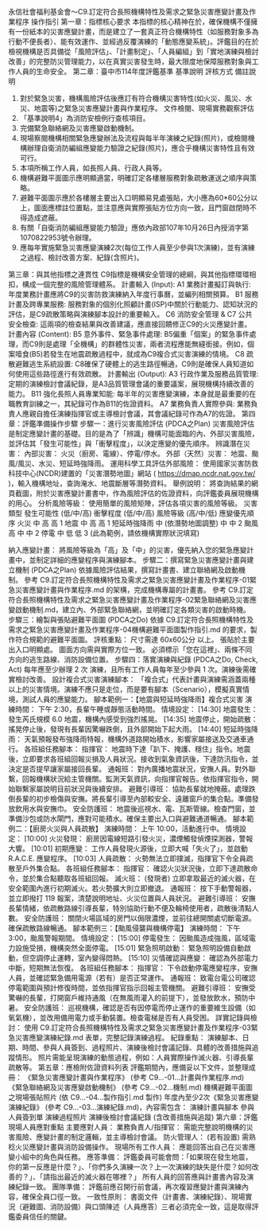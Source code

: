 永信社會福利基金會～C9.訂定符合長照機構特性及需求之緊急災害應變計畫及作業程序 操作指引
第一章：指標核心要求
本指標的核心精神在於，確保機構不僅擁有一份紙本的災害應變計畫，而是建立了一套真正符合機構特性（如服務對象多為行動不便長者）、能有效運作、並經過反覆演練的「動態應變系統」。評鑑目的在於檢視機構是否具備從「風險評估」、「計畫制定」、「人員編組」到「實地演練與檢討改善」的完整防災管理能力，以在真實災害發生時，最大限度地保障服務對象與工作人員的生命安全。
第二章：臺中市114年度評鑑基準
基準說明
評核方式
備註說明
1. 對於緊急災害，機構風險評估後應訂有符合機構災害特性(如火災、風災、水災、地震等)之緊急災害應變計畫與作業程序。
文件檢閱、現場實務觀察評估
1. 「基準說明4」為消防安檢例行查核項目。
2. 完備緊急聯絡網及災害應變啟動機制。
1. 現場察閱機構相關緊急應變辦法及流程與每半年演練之紀錄(照片)，或檢閱機構辦理自衛消防編組應變能力驗證之紀錄(照片)，應合乎機構災害特性且有效可行。
2. 本項所稱工作人員，如長照人員、行政人員等。
3. 機構避難平面圖示應明顯適當，明確訂定各樓層服務對象疏散運送之順序與策略。
2. 避難平面圖示應於各樓層主要出入口明顯易見處張貼，大小應為60*60公分以上，圖面應標註位置點，並注意應與實際張貼方位方向一致，且門窗啟閉時不得造成遮蔽。
3. 有關「自衛消防編組應變能力驗證」應依內政部107年10月26日內授消字第1070822953號令辦理。
4. 應每年實施緊急災害應變演練2次(每位工作人員至少參與1次演練)，並有演練之過程、檢討改善方案、紀錄(含照片)。


第三章：與其他指標之連貫性
C9指標是機構安全管理的總綱，與其他指標環環相扣，構成一個完整的風險管理體系。
計畫輸入 (Input):
A1 業務計畫擬訂與執行: 年度業務計畫應將C9的災害防救演練納入年度行事曆，並編列相關預算。
B1 服務計畫及跨專業服務: 服務對象的個別化照顧計畫(ISP)中關於行動能力、認知狀況的評估，是C9疏散策略與演練腳本設計的重要輸入。
C6 消防安全管理 & C7 公共安全檢查: 這兩項的檢查結果與改善建議，應直接回饋修正C9的火災應變計畫。
計畫內容 (Content):
B5 意外事件、緊急事件處理: B5偏重「個案」的緊急事件處理，而C9則是處理「全機構」的群體性災害，兩者流程應能無縫銜接。例如，個案噎食(B5)若發生在地震疏散過程中，就成為C9複合式災害演練的情境。
C8 疏散避難逃生系統設置: C8確保了硬體上的逃生路徑暢通，C9則是確保人員知道如何使用這些路徑進行有效疏散。
計畫輸出 (Output):
A3 行政作業及服務品質管理: 定期的演練檢討會議紀錄，是A3品質管理會議的重要議案，展現機構持續改善的能力。
B11 強化長照人員專業知能: 每半年的災害應變演練，本身就是最重要的在職教育訓練之一，其紀錄可作為B11的佐證資料。
A7 業務負責人實際參與: 業務負責人應親自擔任演練指揮官或主導檢討會議，其會議紀錄可作為A7的佐證。
第四章：評鑑準備操作步驟
步驟一：進行災害風險評估 (PDCA之Plan)
災害風險評估是制定應變計畫的基礎。目的是為了「辨識」機構可能面臨的內、外部災害風險，並評估其「發生可能性」與「衝擊程度」，以決定應變的優先順序。
辨識潛在災害：
內部災害： 火災（廚房、電線）、停電/停水。
外部（天然）災害： 地震、颱風/風災、水災、短延時強降雨。
運用科學工具評估外部風險：
使用國家災害防救科技中心(NCDR)建置的「災害潛勢地圖」網站 ( https://dmap.ncdr.nat.gov.tw/ )，輸入機構地址，查詢淹水、地震斷層等潛勢資料。
舉例說明： 將查詢結果的網頁截圖，附於災害應變計畫書中，作為風險評估的佐證資料，向評鑑委員展現機構的用心。
分析風險等級：使用簡單的風險矩陣，評估各項災害的風險等級。
災害類型
發生可能性 (低/中/高)
衝擊程度 (低/中/高)
風險等級 (高/中/低)
應變優先順序
火災
中
高
高
1
地震
中
高
高
1
短延時強降雨
中 (依潛勢地圖調整)
中
中
2
颱風
高
中
中
2
停電
中
低
低
3
(此為範例，請依機構實際狀況填寫)




納入應變計畫：將風險等級為「高」及「中」的災害，優先納入您的緊急應變計畫中，並制定詳細的應變程序與演練腳本。
步驟二：撰寫緊急災害應變計畫與建立機制 (PDCA之Plan)
依據風險評估結果，撰寫計畫書、建立聯絡網及啟動機制。
參考 C9.訂定符合長照機構特性及需求之緊急災害應變計畫及作業程序-01緊急災害應變計畫與作業程序.md 的架構，完成機構專屬的計畫書。
參考 C9.訂定符合長照機構特性及需求之緊急災害應變計畫及作業程序-02緊急聯絡網及災害應變啟動機制.md，建立內、外部緊急聯絡網，並明確訂定各類災害的啟動時機。
步驟三：繪製與張貼避難平面圖 (PDCA之Do)
依據 C9.訂定符合長照機構特性及需求之緊急災害應變計畫及作業程序-04機構避難平面圖製作指引.md 的要求，製作符合規範的避難平面圖。
評核重點：
尺寸需達 60x60公分 以上。
張貼於主要出入口明顯處。
圖面方向需與實際方位一致。
必須標示「您在這裡」、兩條不同方向的逃生路線、消防設備位置。
步驟四：落實演練與紀錄 (PDCA之Do, Check, Act)
每年應至少辦理 2 次 演練，且所有工作人員每年至少參與 1 次。演練後需確實檢討改善。
設計複合式災害演練腳本：「複合式」代表計畫與演練需涵蓋兩種以上的災害情境。演練不應只是走位，而是要有腳本（Scenario），模擬真實情境，測試人員的應變能力。
腳本範例一：【地震與短延時強降雨】複合式災害
演練時間： 下午 2:30，長輩午睡或靜態活動時間。
情境設定：
[14:30] 地震發生： 發生芮氏規模 6.0 地震，機構內感受到強烈搖晃。
[14:35] 地震停止，開始疏散： 搖晃停止後，發現有長輩因驚嚇跌倒，且外部開始下起大雨。
[14:40] 短延時強降雨： 天氣預報發布強降雨特報，機構外道路開始積水，影響家屬接送及交通車通行。
各班組任務腳本：
指揮官： 地震時下達「趴下、掩護、穩住」指令。地震後，立即要求各班組回報災損及人員狀況。接收到氣象資訊後，下達防汛指令，並決定是否提早讓家屬接回長輩。
通報班： 對內廣播地震狀況，安撫人員。對外聯繫，回報機構狀況給主管機關。監測天氣資訊，向指揮官報告。依指揮官指令，開始聯繫家屬說明目前狀況與後續安排。
避難引導班： 協助長輩就地掩蔽。處理跌倒長輩的初步檢傷與安撫。將長輩引導至內部較安全、遠離窗戶的集合點。準備發放飲用水與安撫巾。
安全防護班： 地震後巡視水、電、瓦斯管線。檢查門窗，並準備沙包或防水閘門，應對可能積水。確保主要出入口與避難通道暢通。
腳本範例二：【廚房火災與人員疏散】
演練時間： 上午 10:00，活動進行中。
情境設定：
[10:00] 火災發現： 廚房因電線短路引發火災，濃煙觸發偵煙探測器，警報大響。
[10:01] 初期應變： 工作人員發現火源後，立即大喊「失火了」，並啟動 R.A.C.E. 應變程序。
[10:03] 人員疏散： 火勢無法立即撲滅，指揮官下令全員疏散至戶外集合點。
各班組任務腳本：
指揮官： 確認火災狀況後，立即下達疏散命令，並於集合點聽取各班組回報。
滅火班： (發現者) 立即拿取最近的滅火器，在安全範圍內進行初期滅火。若火勢擴大則立即撤退。
通報班： 按下手動警報器，並立即撥打 119 報案，清楚說明地址、火災位置與人員狀況。
避難引導班： 安撫長輩情緒，依疏散路線引導長輩，特別協助行動不便及輪椅使用者，疏散後清點人數。
安全防護班： 關閉火場區域的房門以侷限濃煙，並前往總開關處切斷電源。確保疏散路線暢通。
腳本範例三：【颱風侵襲與機構停電】
演練時間： 下午 3:00，颱風警報期間。
情境設定：
[15:00] 停電發生： 因颱風造成強風，區域電力設施受損，機構突然全面停電。
[15:01] 緊急照明啟動： 緊急照明設備自動啟動，但空調停止運轉，室內變得悶熱。
[15:10] 災情確認與應變： 確認為外部電力中斷，短期無法恢復。
各班組任務腳本：
指揮官： 下令啟動停電應變程序，安撫人員，並確認緊急備用電源（若有）是否正常運作。
通報班： 致電台電公司確認停電範圍與預計修復時間，並依指揮官指示回報主管機關。
避難引導班： 安撫受驚嚇的長輩，打開窗戶維持通風（在無風雨灌入的前提下），並發放飲水，預防中暑。
安全防護班： 巡視機構，確認是否有因停電而停止運作的重要維生設備（如氧氣機），並改用備用電力或手動裝置。檢查電梯是否有人員受困。
詳實記錄與檢討：
使用 C9.訂定符合長照機構特性及需求之緊急災害應變計畫及作業程序-03緊急災害應變演練紀錄.md 表單，完整記錄演練過程。
紀錄重點： 演練腳本、日期、時間、參與人員簽到、過程照片、演練後檢討會議記錄、具體的改善措施與追蹤情形。
照片需能呈現演練的動態過程，例如：人員實際操作滅火器、引導長輩疏散等。
第五章：應檢附佐證資料列表
評鑑期間內，應備妥以下文件，並整理成冊：
《緊急災害應變計畫與作業程序》 (參考 C9...-01...計畫與作業程序.md)
《緊急聯絡網及災害應變啟動機制》 (參考 C9...-02...機制.md)
機構避難平面圖之現場張貼照片 (依 C9...-04...製作指引.md 製作)
年度內至少2次《緊急災害應變演練紀錄》 (參考 C9...-03...演練紀錄.md)，內容需包含：
演練計畫與腳本
參與人員簽到單
演練過程照片
演練後檢討會議紀錄 (含改善措施與追蹤)
第六章：評鑑現場人員應對重點
主要應對人員：
業務負責人/指揮官： 需能完整說明機構的災害風險、應變計畫的制定邏輯，並主導檢討會議。
防火管理人： (若有設置) 需熟稔火災應變計畫與消防設備操作。
現場所有工作人員： 應能回答出自己在災害應變小組中的角色與任務。
應答準備：
評鑑委員可能會問：「如果現在發生地震，你的第一反應是什麼？」、「你們多久演練一次？上一次演練的缺失是什麼？如何改善的？」、「請指出最近的滅火器在哪裡？」
所有人員的回答應與計畫書內容及演練紀錄一致。
團隊準備：
評鑑前應召開行前會議，再次複習應變計畫與演練內容，確保全員口徑一致。
一致性原則：
書面文件（計畫書、演練紀錄）、現場實況（避難圖、消防設備）與口頭陳述（人員應答）三者必須完全一致，這是取得評鑑委員信任的關鍵。